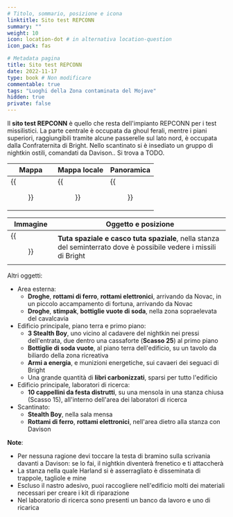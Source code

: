 ```yaml
---
# Titolo, sommario, posizione e icona
linktitle: Sito test REPCONN
summary: ""
weight: 10
icon: location-dot # in alternativa location-question
icon_pack: fas

# Metadata pagina
title: Sito test REPCONN
date: 2022-11-17
type: book # Non modificare
commentable: true
tags: "Luoghi della Zona contaminata del Mojave"
hidden: true
private: false
---
```


<div class="fnv">

Il **sito test REPCONN** è quello che resta dell'impianto REPCONN per i test missilistici. La parte centrale è occupata da ghoul ferali, mentre i piani superiori, raggiungibili tramite alcune passerelle sul lato nord, è occupata dalla Confraternita di Bright. Nello scantinato si è insediato un gruppo di nightkin ostili, comandati da Davison.. Si trova a TODO.

| Mappa | Mappa locale | Panoramica |
| ----- | ------------ | ---------- |
|  {{<figure src="fnv/Repconn_Test_Site_loc.webp">}}     |  {{<figure src="fnv/REPCONN_test_site_facility_map.webp">}}            |   {{<figure src="fnv/REPCONN_test_site.webp">}}         | 

| Immagine | Oggetto e posizione |
| -------- | ------------------- |
|   {{<figure src="fnv/FNV_space_suit.webp">}}       | **Tuta spaziale e casco tuta spaziale**, nella stanza del seminterrato dove è possibile vedere i missili di Bright                    |

Altri oggetti:
- Area esterna:
	- **Droghe**, **rottami di ferro**, **rottami elettronici**, arrivando da Novac, in un piccolo accampamento di fortuna, arrivando da Novac
	- **Droghe**, **stimpak**, **bottiglie vuote di soda**, nella zona sopraelevata del cavalcavia
- Edificio principale, piano terra e primo piano:
	- **3 Stealth Boy**, uno vicino al cadavere del nightkin nei pressi dell'entrata, due dentro una cassaforte (**Scasso 25**) al primo piano
	- **Bottiglie di soda vuote**, al piano terra dell'edificio, su un tavolo da biliardo della zona ricreativa
	- **Armi a energia**, e munizioni energetiche, sui cavaeri dei seguaci di Bright
	- Una grande quantità di **libri carbonizzati**, sparsi per tutto l'edificio
- Edificio principale, laboratori di ricerca:
	- **10 cappellini da festa distrutti**, su una mensola in una stanza chiusa (Scasso 15), all'interno dell'area dei laboratori di ricerca
- Scantinato:
	- **Stealth Boy**, nella sala mensa
	- **Rottami di ferro**, **rottami elettronici**, nell'area dietro alla stanza con Davison

**Note**:
- Per nessuna ragione devi toccare la testa di bramino sulla scrivania davanti a Davison: se lo fai, il nightkin diventerà frenetico e ti attaccherà
- La stanza nella quale Harland si è asserragliato è disseminata di trappole, tagliole e mine
- Escluso il nastro adesivo, puoi raccogliere nell'edificio molti dei materiali necessari per creare i kit di riparazione
- Nel laboratorio di ricerca sono presenti un banco da lavoro e uno di ricarica

</div>

